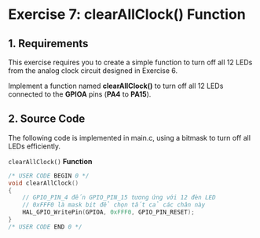 # Exercise 7: clearAllClock() Function

## 1. Requirements

This exercise requires you to create a simple function to turn off all 12 LEDs from the analog clock circuit designed in Exercise 6.

Implement a function named **clearAllClock()** to turn off all 12 LEDs connected to the **GPIOA** pins (**PA4** to **PA15**).

## 2. Source Code
The following code is implemented in main.c, using a bitmask to turn off all LEDs efficiently.

`clearAllClock()` **Function**
```c
/* USER CODE BEGIN 0 */
void clearAllClock()
{
    // GPIO_PIN_4 đến GPIO_PIN_15 tương ứng với 12 đèn LED
    // 0xFFF0 là mask bit để chọn tất cả các chân này
    HAL_GPIO_WritePin(GPIOA, 0xFFF0, GPIO_PIN_RESET);
}
/* USER CODE END 0 */

